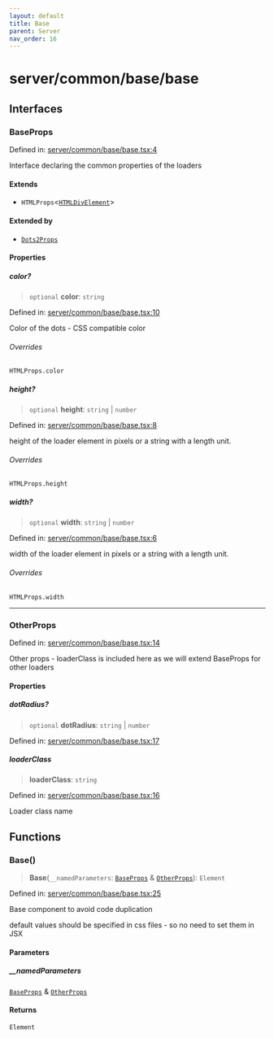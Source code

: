 ```yaml
---
layout: default
title: Base
parent: Server
nav_order: 16
---
```


# server/common/base/base

## Interfaces

### BaseProps

Defined in: [server/common/base/base.tsx:4](https://github.com/react18-tools/turborepo-template/blob/98e09800b0f11d231e920a2ebe8dfa22057a1d52/lib/src/server/common/base/base.tsx#L4)

Interface declaring the common properties of the loaders

#### Extends

- `HTMLProps`\<[`HTMLDivElement`](https://developer.mozilla.org/docs/Web/API/HTMLDivElement)\>

#### Extended by

- [`Dots2Props`](../../dots/dots2/dots2.md#dots2props)

#### Properties

##### color?

> `optional` **color**: `string`

Defined in: [server/common/base/base.tsx:10](https://github.com/react18-tools/turborepo-template/blob/98e09800b0f11d231e920a2ebe8dfa22057a1d52/lib/src/server/common/base/base.tsx#L10)

Color of the dots - CSS compatible color

###### Overrides

`HTMLProps.color`

##### height?

> `optional` **height**: `string` \| `number`

Defined in: [server/common/base/base.tsx:8](https://github.com/react18-tools/turborepo-template/blob/98e09800b0f11d231e920a2ebe8dfa22057a1d52/lib/src/server/common/base/base.tsx#L8)

height of the loader element in pixels or a string with a length unit.

###### Overrides

`HTMLProps.height`

##### width?

> `optional` **width**: `string` \| `number`

Defined in: [server/common/base/base.tsx:6](https://github.com/react18-tools/turborepo-template/blob/98e09800b0f11d231e920a2ebe8dfa22057a1d52/lib/src/server/common/base/base.tsx#L6)

width of the loader element in pixels or a string with a length unit.

###### Overrides

`HTMLProps.width`

---

### OtherProps

Defined in: [server/common/base/base.tsx:14](https://github.com/react18-tools/turborepo-template/blob/98e09800b0f11d231e920a2ebe8dfa22057a1d52/lib/src/server/common/base/base.tsx#L14)

Other props - loaderClass is included here as we will extend BaseProps for other loaders

#### Properties

##### dotRadius?

> `optional` **dotRadius**: `string` \| `number`

Defined in: [server/common/base/base.tsx:17](https://github.com/react18-tools/turborepo-template/blob/98e09800b0f11d231e920a2ebe8dfa22057a1d52/lib/src/server/common/base/base.tsx#L17)

##### loaderClass

> **loaderClass**: `string`

Defined in: [server/common/base/base.tsx:16](https://github.com/react18-tools/turborepo-template/blob/98e09800b0f11d231e920a2ebe8dfa22057a1d52/lib/src/server/common/base/base.tsx#L16)

Loader class name

## Functions

### Base()

> **Base**(`__namedParameters`: [`BaseProps`](#baseprops) & [`OtherProps`](#otherprops)): `Element`

Defined in: [server/common/base/base.tsx:25](https://github.com/react18-tools/turborepo-template/blob/98e09800b0f11d231e920a2ebe8dfa22057a1d52/lib/src/server/common/base/base.tsx#L25)

Base component to avoid code duplication

default values should be specified in css files - so no need to set them in JSX

#### Parameters

##### \_\_namedParameters

[`BaseProps`](#baseprops) & [`OtherProps`](#otherprops)

#### Returns

`Element`
